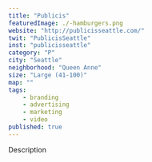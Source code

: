 ```yaml
---
title: "Publicis"
featuredImage: ./-hamburgers.png
website: "http://publicisseattle.com/"
twit: "PublicisSeattle"
inst: "publicisseattle"
category: "P"
city: "Seattle"
neighborhood: "Queen Anne"
size: "Large (41-100)"
map: ""
tags:
    - branding
    - advertising
    - marketing
    - video
published: true
---
```


Description
